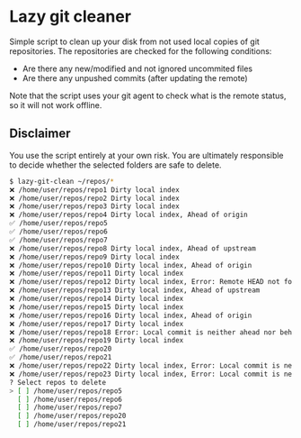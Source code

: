 # Lazy git cleaner

Simple script to clean up your disk from not used local copies of git repositories.
The repositories are checked for the following conditions:
- Are there any new/modified and not ignored uncommited files
- Are there any unpushed commits (after updating the remote)

Note that the script uses your git agent to check what is the remote status, so it will not work offline.

## Disclaimer

You use the script entirely at your own risk.
You are ultimately responsible to decide whether the selected folders are safe to delete.

```bash
$ lazy-git-clean ~/repos/*
❌ /home/user/repos/repo1 Dirty local index
❌ /home/user/repos/repo2 Dirty local index
❌ /home/user/repos/repo3 Dirty local index
❌ /home/user/repos/repo4 Dirty local index, Ahead of origin
✅ /home/user/repos/repo5
✅ /home/user/repos/repo6
✅ /home/user/repos/repo7
❌ /home/user/repos/repo8 Dirty local index, Ahead of upstream
❌ /home/user/repos/repo9 Dirty local index
❌ /home/user/repos/repo10 Dirty local index, Ahead of origin
❌ /home/user/repos/repo11 Dirty local index
❌ /home/user/repos/repo12 Dirty local index, Error: Remote HEAD not found
❌ /home/user/repos/repo13 Dirty local index, Ahead of upstream
❌ /home/user/repos/repo14 Dirty local index
❌ /home/user/repos/repo15 Dirty local index
❌ /home/user/repos/repo16 Dirty local index, Ahead of origin
❌ /home/user/repos/repo17 Dirty local index
❌ /home/user/repos/repo18 Error: Local commit is neither ahead nor behind remote!
❌ /home/user/repos/repo19 Dirty local index
✅ /home/user/repos/repo20 
✅ /home/user/repos/repo21 
❌ /home/user/repos/repo22 Dirty local index, Error: Local commit is neither ahead nor behind remote!
❌ /home/user/repos/repo23 Dirty local index, Error: Local commit is neither ahead nor behind remote!
? Select repos to delete  
> [ ] /home/user/repos/repo5
  [ ] /home/user/repos/repo6
  [ ] /home/user/repos/repo7
  [ ] /home/user/repos/repo20
  [ ] /home/user/repos/repo21

```